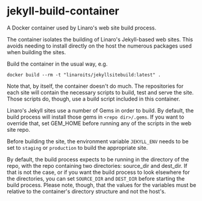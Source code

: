 # jekyll-build-container
A Docker container used by Linaro's web site build process.

The container isolates the building of Linaro's Jekyll-based web sites. This avoids needing to install directly on the host the numerous packages used when building the sites.

Build the container in the usual way, e.g.

`docker build --rm -t "linaroits/jekyllsitebuild:latest" .`

Note that, by itself, the container doesn't do much. The repositories for each site will contain the necessary scripts to build, test and serve the site. Those scripts do, though, use a build script included in this container.

Linaro's Jekyll sites use a number of Gems in order to build. By default, the build process will install those gems in `<repo dir>/.gems`. If you want to override that, set GEM_HOME before running any of the scripts in the web site repo.

Before building the site, the environment variable `JEKYLL_ENV` needs to be set to `staging` or `production` to build the appropriate site.

By default, the build process expects to be running in the directory of the repo, with the repo containing two directories: source_dir and dest_dir. If that is not the case, or if you want the build process to look elsewhere for the directories, you can set `SOURCE_DIR` and `DEST_DIR` before starting the build process. Please note, though, that the values for the variables must be relative to the container's directory structure and not the host's.
